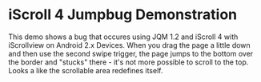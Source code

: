 iScroll 4 Jumpbug Demonstration
===============================
This demo shows a bug that occures using JQM 1.2 and iScroll 4 with iScrollview on Android 2.x Devices. 
When you drag the page a little down and then use the second swipe trigger, the page jumps to the bottom 
over the border and "stucks" there - it's not more possible to scroll to the top. Looks a like the scrollable area redefines itself.  
